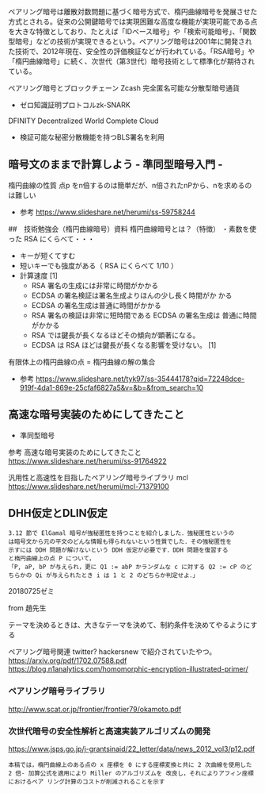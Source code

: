 ペアリング暗号は離散対数問題に基づく暗号方式で、楕円曲線暗号を発展させた方式とされる。従来の公開鍵暗号では実現困難な高度な機能が実現可能である点を大きな特徴としており、たとえば「IDベース暗号」や「検索可能暗号」、「関数型暗号」などの技術が実現できるという。ペアリング暗号は2001年に開発された技術で、2012年現在、安全性の評価検証などが行われている。「RSA暗号」や「楕円曲線暗号」に続く、次世代（第3世代）暗号技術として標準化が期待されている。

ペアリング暗号とブロックチェーン
Zcash 完全匿名可能な分散型暗号通貨
- ゼロ知識証明プロトコルzk-SNARK

DFINITY Decentralized World Complete Cloud
- 検証可能な秘密分散機能を持つBLS署名を利用

## 暗号文のままで計算しよう - 準同型暗号入門 -

楕円曲線の性質
点p をn倍するのは簡単だが、n倍されたnPから、nを求めるのは難しい

- 参考
https://www.slideshare.net/herumi/ss-59758244

##　技術勉強会（楕円曲線暗号）資料
楕円曲線暗号とは？（特徴） ・素数を使った RSA にくらべて・・・
- キーが短くてすむ
- 短いキーでも強度がある（ RSA にくらべて 1/10 ）
- 計算速度 [1]
  - RSA 署名の生成には非常に時間がかかる
  - ECDSA の署名検証は署名生成よりほんの少し長く時間がか かる
  - ECDSA の署名生成は普通に時間がかかる
  - RSA 署名の検証は非常に短時間である ECDSA の署名生成は 普通に時間がかかる
  - RSA では鍵長が長くなるほどその傾向が顕著になる。
  - ECDSA は RSA ほどは鍵長が長くなる影響を受けない。 [1]

有限体上の楕円曲線の点 = 楕円曲線の解の集合

- 参考
https://www.slideshare.net/tyk97/ss-35444178?qid=72248dce-919f-4da1-869e-25cfaf6827a5&v=&b=&from_search=10

## 高速な暗号実装のためにしてきたこと

- 準同型暗号

参考
高速な暗号実装のためにしてきたこと
https://www.slideshare.net/herumi/ss-91764922

汎用性と高速性を目指したペアリング暗号ライブラリ mcl
https://www.slideshare.net/herumi/mcl-71379100

## DHH仮定とDLIN仮定
```
3.12 節で ElGamal 暗号が強秘匿性を持つことを紹介しました．強秘匿性というの
は暗号文から元の平文のどんな情報も得られないという性質でした．その強秘匿性を
示すには DDH 問題が解けないという DDH 仮定が必要です．DDH 問題を復習する
と楕円曲線上の点 P について，
「P, aP, bP が与えられ，更に Q1 := abP かランダムな c に対する Q2 := cP のど
ちらかの Qi が与えられたとき i は 1 と 2 のどちらか判定せよ．」
```

20180725ゼミ

from 趙先生

テーマを決めるときは、大きなテーマを決めて、制約条件を決めてやるようにする

ペアリング暗号関連
twitter? hackersnew で紹介されていたやつ。
https://arxiv.org/pdf/1702.07588.pdf
https://blog.n1analytics.com/homomorphic-encryption-illustrated-primer/


### ペアリング暗号ライブラリ

http://www.scat.or.jp/frontier/frontier79/okamoto.pdf


### 次世代暗号の安全性解析と高速実装アルゴリズムの開発

https://www.jsps.go.jp/j-grantsinaid/22_letter/data/news_2012_vol3/p12.pdf





```
本稿では，楕円曲線上のある点の x 座標を 0 にする座標変換と共に 2 次曲線を使用した 2 倍- 加算公式を適用により Miller のアルゴリズムを 改良し，それによりアフィン座標におけるペア リング計算のコストが削減されることを示す
```
